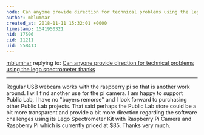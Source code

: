 ```yaml
---
node: Can anyone provide direction for technical problems using the lego spectrometer thanks
author: mblumhar
created_at: 2018-11-11 15:32:01 +0000
timestamp: 1541950321
nid: 17506
cid: 21211
uid: 558413
---
```




[mblumhar](../profile/mblumhar) replying to: [Can anyone provide direction for technical problems using the lego spectrometer thanks](../notes/mblumhar/11-10-2018/can-anyone-provide-direction-for-technical-problems-using-the-lego-spectrometer-thanks)

----
Regular USB webcam works with the raspberry pi so that is another work around. I will find another use for the pi camera.  I am happy to support Public Lab, I have no "buyers remorse" and I look forward to purchasing other Public Lab projects. That said perhaps the Public Lab store could be a bit more transparent and provide a bit more direction regarding the software challenges  using its Lego Spectrometer Kit with Raspberry Pi Camera and Raspberry Pi which is currently priced at $85. Thanks very much. 